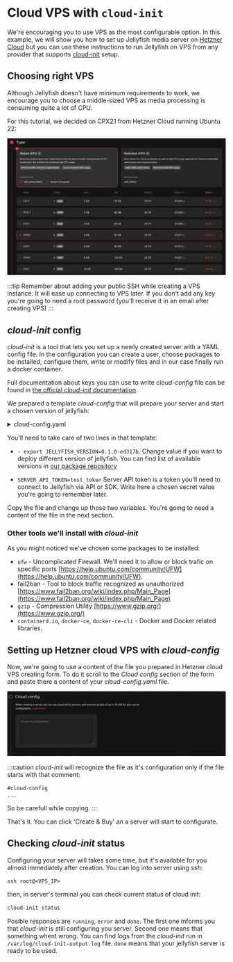 # Cloud VPS with `cloud-init`

We're encouraging you to use VPS as the most configurable option. In this example, we will show you how to set up Jellyfish media server on [Hetzner Cloud](https://www.hetzner.com/cloud) but you can use these instructions to run Jellyfish on VPS from any provider that supports [cloud-init](https://cloud-init.io/) setup.

## Choosing right VPS

Although Jellyfish doesn't have minimum requirements to work, we encourage you to choose a middle-sized VPS as media processing is consuming quite a lot of CPU.

For this tutorial, we decided on CPX21 from Hetzner Cloud running Ubuntu 22:

![Hetzner Cloud - choosing VPS](/img/vps-1.png)

:::tip
Remember about adding your public SSH while creating a VPS instance. It will ease up connecting to VPS later. If you don't add any key you're going to need a root password (you'll receive it in an email after creating VPS)
:::

## *cloud-init* config

*cloud-init* is a tool that lets you set up a newly created server with a YAML config file. In the configuration you can create a user, choose packages to be installed, configure them, write or modify files and in our case finally run a docker container.

Full documentation about keys you can use to write _cloud-config_ file can be found in [the official *cloud-init* documentation](https://cloudinit.readthedocs.io/en/latest/reference/modules.html).

We prepared a template *cloud-config* that will prepare your server and start a chosen version of jellyfish:

<details>
  <summary>cloud-config.yaml</summary>

  ```
  #cloud-config
  users:
    - name: jellyfish
      groups: docker
      sudo: null
      shell: /bin/false
      no_create_home: true
  ssh_pwauth: false
  disable_root_opts: no-port-forwarding,no-agent-forwarding,no-X11-forwarding
  apt:
    sources:
      docker.list:
        source: "deb [arch=amd64,arm64] https://download.docker.com/linux/ubuntu jammy stable"
        keyid: 9DC858229FC7DD38854AE2D88D81803C0EBFCD88
  packages:
    - ufw
    - fail2ban
    - gzip
    - containerd.io
    - docker-ce
    - docker-ce-cli
  write_files:
    - path: /opt/jellyfish/env-file
      defer: true
      owner: jellyfish:jellyfish
  runcmd:
    - export JELLYFISH_VERSION=0.1.0-ed317b
    - docker pull ghcr.io/jellyfish-dev/jellyfish:$JELLYFISH_VERSION
    - systemctl enable fail2ban
    - ufw default deny outgoing
    - ufw default deny incoming
    - ufw default deny routed
    - ufw allow in ssh
    - ufw allow out https
    - ufw allow out domain
    - ufw allow in 80/tcp
    - ufw allow in 50000:50050/udp
    - ufw allow out from any port 50000:50050 proto udp to any
    - ufw enable
    - |
      cat << EOF > /opt/jellyfish/env-file
      SERVER_API_TOKEN=test_token
      SECRET_KEY_BASE=$(openssl rand -base64 32)
      INTEGRATED_TURN_IP=$(ip route get 1.0.0.0 | sed -n 's/^.*src \([0-9.]*\) .*$/\1/p')
      JELLYFISH_ADDRESS=$(ip route get 1.0.0.0 | sed -n 's/^.*src \([0-9.]*\) .*$/\1/p')
      INTEGRATED_TURN_PORT_RANGE=50000-50050
      CHECK_ORIGIN=false
      PORT=5002
      VIRTUAL_HOST=localhost
      EOF
    - [
        su,
        jellyfish,
        -s,
        /bin/bash,
        -c,
        "docker run -d \
        --restart unless-stopped \
        -p 50000-50050:50000-50050/udp \
        -p 80:5002 \
        --env-file /opt/jellyfish/env-file \
        -v /opt/jellyfish/jellyfish_output:/app/jellyfish_output \
        ghcr.io/jellyfish-dev/jellyfish:$JELLYFISH_VERSION",
      ]
  ```
</details>

You'll need to take care of two lines in that template:

- `- export JELLYFISH_VERSION=0.1.0-ed317b`. Change value if you want to deploy different version of jellyfish. You can find list of available versions in [our package repository](https://github.com/jellyfish-dev/jellyfish/pkgs/container/jellyfish)

- `SERVER_API_TOKEN=test_token` Server API token is a token you'll need to connect to Jellyfish via API or SDK. Write here a chosen secret value you're going to remember later.

Copy the file and change up those two variables. You're going to need a content of the file in the next section.

### Other tools we'll install with _cloud-init_

As you might noticed we've chosen some packages to be installed:

- `ufw` - Uncomplicated Firewall. We'll need it to allow or block trafic on specific ports [https://help.ubuntu.com/community/UFW](https://help.ubuntu.com/community/UFW).
- fail2ban - Tool to block traffic recognized as unauthorized [https://www.fail2ban.org/wiki/index.php/Main_Page](https://www.fail2ban.org/wiki/index.php/Main_Page)
- `gzip` - Compression Utility [https://www.gzip.org/](https://www.gzip.org/)
- `containerd.io`, `docker-ce`, `docker-ce-cli` - Docker and Docker related libraries.

## Setting up Hetzner cloud VPS with _cloud-config_

Now, we're going to use a content of the file you prepared in Hetzner cloud VPS creating form. To do it scroll to the _Cloud config_ section of the form and paste there a content of your _cloud-config.yaml_ file.

![Hetzner Cloud - placing cloud-config](/img/vps-2.png)

:::caution
_cloud-init_ will recognize the file as it's configuration only if the file starts with that comment:
```
#cloud-config
...
```
So be carefull while copying.
:::

That's it. You can click 'Create & Buy' an a server will start to configurate.

## Checking _cloud-init_ status

Configuring your server will takes some time, but it's available for you almost immediately after creation. You can log into server using _ssh_:
```
ssh root@<VPS_IP>
```
then, in server's terminal you can check current status of cloud init:

```bash
cloud-init status
```

Posible responses are `running`, `error` and `done`. The first one informs you that _cloud-init_ is still configuring you server. Second one means that something whent wrong. You can find logs from the _cloud-init_ run in `/var/log/cloud-init-output.log` file. `done` means that your jellyfish server is ready to be used.




